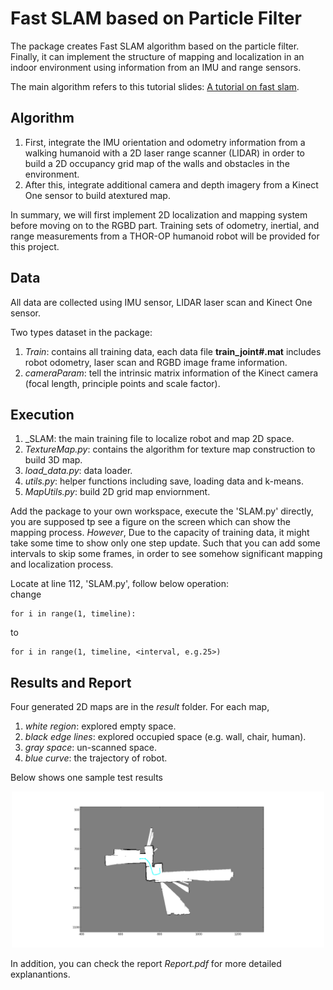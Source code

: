 # Fast SLAM based on Particle Filter

The package creates Fast SLAM algorithm based on the particle filter. Finally, it can implement the structure of mapping and           localization in an indoor environment using information from an IMU and range sensors.       

The main algorithm refers to this tutorial slides: [A tutorial on fast slam](http://ais.informatik.uni-freiburg.de/teaching/ws12/mapping/pdf/slam10-fastslam-4.pdf).

Algorithm
---------
1. First, integrate the IMU orientation and odometry information from a walking humanoid with a 2D laser range scanner (LIDAR) in order to build a 2D occupancy grid map of the walls and obstacles in the environment.          
2. After this, integrate additional camera and depth imagery from a Kinect One sensor to build atextured map.      

In summary, we will first implement 2D localization and mapping system before moving on to the RGBD part. Training sets of odometry, inertial, and range measurements from a THOR-OP humanoid robot will be provided for this project.         

Data
-----
All data are collected using IMU sensor, LIDAR laser scan and Kinect One sensor. 


Two types dataset in the package:     
1. _Train_: contains all training data, each data file **train_joint#.mat** includes robot odometry, laser scan and RGBD image frame information.
2. _cameraParam_: tell the intrinsic matrix information of the Kinect camera (focal length, principle points and scale factor).      



Execution
---------
1. _SLAM: the main training file to localize robot and map 2D space.
2. _TextureMap.py_: contains the algorithm for texture map construction to build 3D map.
3. _load_data.py_: data loader.
4. _utils.py_: helper functions including save, loading data and k-means.
5. _MapUtils.py_: build 2D grid map enviornment.


Add the package to your own workspace, execute the 'SLAM.py' directly, you are supposed tp see a figure on the screen which can show the mapping process. _However_, Due to the capacity of training data, it might take some time to show only one step update. Such that you can add some intervals to skip some frames, in order to see somehow significant mapping and localization process.

Locate at line 112, 'SLAM.py', follow below operation:     
change
~~~~
for i in range(1, timeline): 
~~~~
to
~~~~
for i in range(1, timeline, <interval, e.g.25>)
~~~~


Results and Report
-------
Four generated 2D maps are in the _result_ folder. For each map,       
1. _white region_: explored empty space.
2. _black edge lines_: explored occupied space (e.g. wall, chair, human).
3. _gray space_: un-scanned space.
4. _blue curve_: the trajectory of robot.      

Below shows one sample test results
<div align=center>
  <img width="500" height="250" src="./result/train3.png", alt="slam"/>
</div>

In addition, you can check the report _Report.pdf_ for more detailed explanantions.
